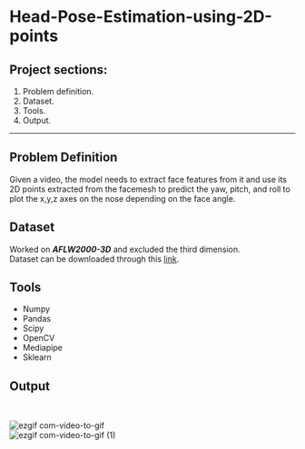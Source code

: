 # Head-Pose-Estimation-using-2D-points
## Project sections:
1. Problem definition.
2. Dataset.
3. Tools.
4. Output.
----
## Problem Definition
Given a video, the model needs to extract face features from it and use its 2D points extracted from the facemesh to predict the yaw, pitch, and roll to plot the x,y,z axes on the nose depending on the face angle.

## Dataset
Worked on ___AFLW2000-3D___ and excluded the third dimension.<br/>
Dataset can be downloaded through this [link](http://www.cbsr.ia.ac.cn/users/xiangyuzhu/projects/3DDFA/Database/AFLW2000-3D.zip "Named link title").

## Tools
* Numpy
* Pandas
* Scipy
* OpenCV
* Mediapipe
* Sklearn

## Output
<br/>

![ezgif com-video-to-gif](https://user-images.githubusercontent.com/50074808/224493194-068c1dff-c831-4d45-9540-83ee920cca88.gif)
<br/>
![ezgif com-video-to-gif (1)](https://user-images.githubusercontent.com/50074808/224493243-47ebca4d-0527-481d-9bf3-3c11d127fb95.gif)


